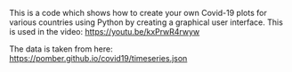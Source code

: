 This is a code which shows how to create your own Covid-19 plots for various countries using Python by creating a graphical user interface. 
This is used in the video: https://youtu.be/kxPrwR4rwyw

The data is taken from here: https://pomber.github.io/covid19/timeseries.json